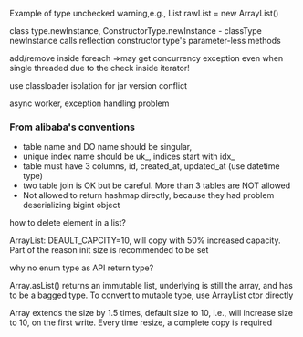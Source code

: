 Example of type unchecked warning,e.g.,  List<String> rawList = new ArrayList()

class type.newInstance, ConstructorType.newInstance - classType newInstance calls reflection constructor type's parameter-less methods

add/remove inside foreach =>may get concurrency exception even when single threaded due to the check inside iterator!

use classloader isolation for jar version conflict

async worker, exception handling problem

### From alibaba's conventions

* table name and DO name should be singular, 
* unique index name should be uk_, indices start with idx_
* table must have 3 columns, id, created_at, updated_at (use datetime type)
* two table join is OK but be careful. More than 3 tables are NOT allowed
* Not allowed to return hashmap directly, because they had problem deserializing bigint object

how to delete element in a list?

ArrayList: DEAULT_CAPCITY=10, will copy with 50% increased capacity. Part of the reason init size is recommended to be set

why no enum type as API return type?

Array.asList() returns an immutable list, underlying is still the array, and has to be a bagged type. To convert to mutable type, use ArrayList ctor directly

Array extends the size by 1.5 times, default size to 10, i.e., will increase size to 10, on the first write. Every time resize, a complete copy is required
